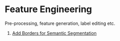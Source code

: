 # Feature Engineering

Pre-processing, feature generation, label editing etc.

1. [Add Borders for Semantic Segmentation](add_borders_semantic.md)